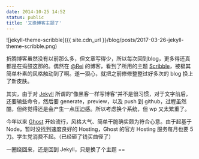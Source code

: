 ```yaml
---
date: 2014-10-25 14:52
status: public
title: '又换博客主题了'
---
```


![jekyll-theme-scribble]({{ site.cdn_url }}/blog/posts/2017-03-26-jekyll-theme-scribble.png)

折腾博客虽然没有以前那么多，但文章写得少，所以每次回到blog，更多得还真都是在捣鼓这那的。偶然在 [@Rei](http://chloerei.com/) 的博客，看到了所用的主题 [Scribble](http://github.com/chloerei/scribble)，被极其简单朴素的风格触动到了啊。遂一狠心，就把之前修修整整过好多次的 blog 换上了新皮肤。

其实，由于对 [Jekyll](http://jekyllrb.com) 所谓的“像黑客一样写博客”并不是很习惯，对于文字前后，还要输些命令，然后要 generate，preview，以及 push 到 github，过程虽然酷，但终觉得还是会产生一点压迫感。所以考虑换个系统，但 wp 又太繁重了。

今年以来 [Ghost](http://ghost.org) 开始流行，风格大气、简单干脆确实颇为符合心意。由于起基于 Node，暂时没找到速度良好的 Hosting，Ghost 的官方 Hosting 服务每月也要 5 刀。学生党消费不起。（已经砸了钱买曲径了）

一圈绕回来，还是回到 Jekyll，只是换了个主题 ==

